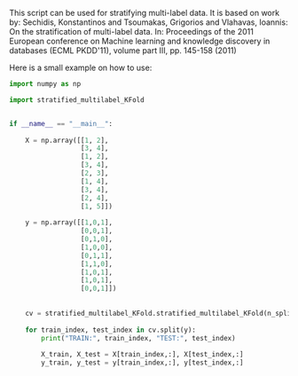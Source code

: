 This script can be used for stratifying multi-label data. It is based on work by: Sechidis, Konstantinos and Tsoumakas, Grigorios and Vlahavas, Ioannis: On the stratification of multi-label data. In: Proceedings of the 2011 European conference on Machine learning and knowledge discovery in databases (ECML PKDD'11), volume part III, pp. 145-158 (2011)
                                     
Here is a small example on how to use:

```python
import numpy as np

import stratified_multilabel_KFold


if __name__ == "__main__":
    
    X = np.array([[1, 2], 
                  [3, 4], 
                  [1, 2], 
                  [3, 4],
                  [2, 3], 
                  [1, 4], 
                  [3, 4],  
                  [2, 4], 
                  [1, 5]])
    
    y = np.array([[1,0,1], 
                  [0,0,1], 
                  [0,1,0], 
                  [1,0,0],
                  [0,1,1], 
                  [1,1,0], 
                  [1,0,1],  
                  [1,0,1], 
                  [0,0,1]])
    
    
    cv = stratified_multilabel_KFold.stratified_multilabel_KFold(n_splits = 3, shuffle = False)
    
    for train_index, test_index in cv.split(y):
        print("TRAIN:", train_index, "TEST:", test_index)
        
        X_train, X_test = X[train_index,:], X[test_index,:]
        y_train, y_test = y[train_index,:], y[test_index,:]
```
